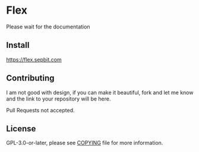 # Flex

Please wait for the documentation

## Install

https://flex.sepbit.com

## Contributing

I am not good with design, if you can make it beautiful, fork and let me know and the link to your repository will be here.

Pull Requests not accepted.

## License

GPL-3.0-or-later, please see [COPYING](COPYING) file for more information.
